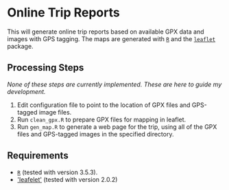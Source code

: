 # Online Trip Reports

This will generate online trip reports based on available GPX data and images with GPS tagging.
The maps are generated with [`R`](https://www.r-project.org/) and the [`leaflet`](https://rstudio.github.io/leaflet/) package.

## Processing Steps

*None of these steps are currently implemented.
These are here to guide my development.*

1. Edit configuration file to point to the location of GPX files and GPS-tagged image files.
2. Run `clean_gpx.R` to prepare GPX files for mapping in leaflet.
3. Run `gen_map.R` to generate a web page for the trip, using all of the GPX files and GPS-tagged images in the specified directory.


## Requirements

* [`R`](https://www.r-project.org/) (tested with version 3.5.3).
* ['leafelet'](https://rstudio.github.io/leaflet/) (tested with version 2.0.2)

